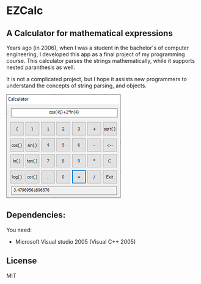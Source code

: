 # EZCalc
## A Calculator for mathematical expressions

Years ago (in 2006), when I was a student in the bachelor's of computer engineering, I developed this app as a final project of my programming course.
This calculator parses the strings mathematically, while it supports nested paranthesis as well.

It is not a complicated project, but I hope it assists new programmers to understand the concepts of string parsing, and objects.

![EZCalc main dialog](https://github.com/hoppico/EZCalc/blob/master/calculator/res/ezcalc.png?raw=true)

## Dependencies:
You need:
- Microsoft Visual studio 2005 (Visual C++ 2005)

## License

MIT
